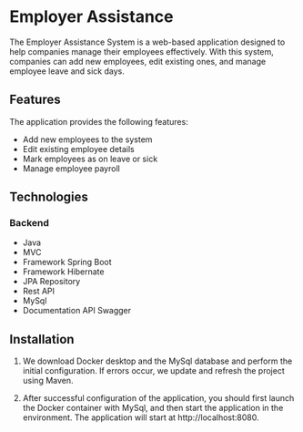 # Employer Assistance
The Employer Assistance System is a web-based application designed to help companies manage their employees effectively.
With this system, companies can add new employees, edit existing ones, and manage employee leave and sick days.
## Features
The application provides the following features:
- Add new employees to the system
- Edit existing employee details
- Mark employees as on leave or sick
- Manage employee payroll

## Technologies

### Backend
- Java
- MVC
- Framework Spring Boot
- Framework Hibernate
- JPA Repository
- Rest API
- MySql
- Documentation API Swagger

## Installation

1. We download Docker desktop and the MySql database and perform the initial configuration. If errors occur, we update and refresh the project using Maven.

2. After successful configuration of the application, you should first launch the Docker container with MySql, and then start the application in the environment. The application will start at http://localhost:8080.
